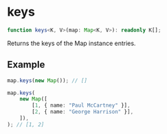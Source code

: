 # keys

```ts
function keys<K, V>(map: Map<K, V>): readonly K[];
```

Returns the keys of the Map instance entries.

## Example

```ts
map.keys(new Map()); // []
```

```ts
map.keys(
    new Map([
        [1, { name: "Paul McCartney" }],
        [2, { name: "George Harrison" }],
    ]),
); // [1, 2]
```
